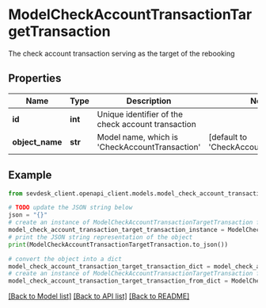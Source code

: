 # ModelCheckAccountTransactionTargetTransaction

The check account transaction serving as the target of the rebooking

## Properties

Name | Type | Description | Notes
------------ | ------------- | ------------- | -------------
**id** | **int** | Unique identifier of the check account transaction | 
**object_name** | **str** | Model name, which is &#39;CheckAccountTransaction&#39; | [default to 'CheckAccountTransaction']

## Example

```python
from sevdesk_client.openapi_client.models.model_check_account_transaction_target_transaction import ModelCheckAccountTransactionTargetTransaction

# TODO update the JSON string below
json = "{}"
# create an instance of ModelCheckAccountTransactionTargetTransaction from a JSON string
model_check_account_transaction_target_transaction_instance = ModelCheckAccountTransactionTargetTransaction.from_json(json)
# print the JSON string representation of the object
print(ModelCheckAccountTransactionTargetTransaction.to_json())

# convert the object into a dict
model_check_account_transaction_target_transaction_dict = model_check_account_transaction_target_transaction_instance.to_dict()
# create an instance of ModelCheckAccountTransactionTargetTransaction from a dict
model_check_account_transaction_target_transaction_from_dict = ModelCheckAccountTransactionTargetTransaction.from_dict(model_check_account_transaction_target_transaction_dict)
```
[[Back to Model list]](../README.md#documentation-for-models) [[Back to API list]](../README.md#documentation-for-api-endpoints) [[Back to README]](../README.md)


